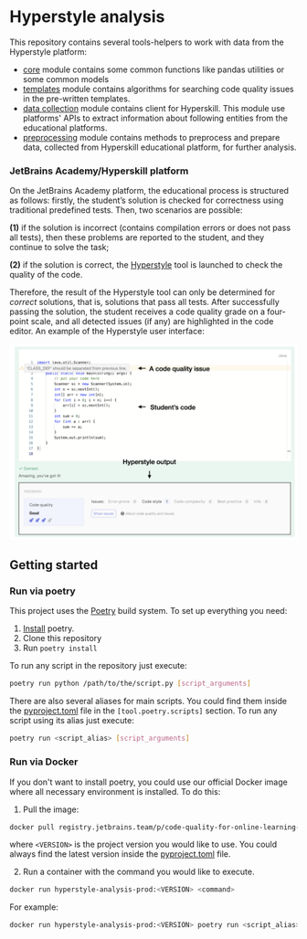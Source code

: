 # Hyperstyle analysis

This repository contains several tools-helpers to work with data from the Hyperstyle platform:

- [core](./core) module contains some common functions like pandas utilities or some common models
- [templates](./templates/README.md) module contains algorithms for searching code quality issues in the pre-written templates.
- [data collection](./data_collection/README.md) module contains client for Hyperskill. This module use platforms' APIs to extract information about following entities from the educational platforms.
- [preprocessing](./preprocessing/README.md) module contains methods to preprocess and prepare data, collected from Hyperskill educational platform, for further analysis.

### JetBrains Academy/Hyperskill platform

On the JetBrains Academy platform, the educational process is structured as follows: firstly,
the student’s solution is checked for correctness using traditional predefined tests. Then, two
scenarios are possible:

**(1)** if the solution is incorrect (contains compilation errors or does not pass all tests), 
then these problems are reported to the student, and they continue to solve the
task;

**(2)** if the solution is correct, the [Hyperstyle](https://github.com/hyperskill/hyperstyle) tool is launched to check the quality of the code.


Therefore, the result of the Hyperstyle tool can only be determined for _correct_ solutions,
that is, solutions that pass all tests. After successfully passing the solution, the student receives
a code quality grade on a four-point scale, and all detected issues (if any) are highlighted in
the code editor. An example of the Hyperstyle user interface:

![The Hyperstyle user interface on the JetBrains Academy platform.](./images/hyperstyle.png "The Hyperstyle user interface on the JetBrains Academy platform.")


## Getting started

### Run via poetry

This project uses the [Poetry](https://github.com/python-poetry/poetry) build system. To set up everything you need:
1. [Install](https://python-poetry.org/docs/#installation) poetry.
2. Clone this repository
3. Run `poetry install`

To run any script in the repository just execute:
```bash
poetry run python /path/to/the/script.py [script_arguments]
```

There are also several aliases for main scripts. 
You could find them inside the [pyproject.toml](pyproject.toml) file in the `[tool.poetry.scripts]` section. 
To run any script using its alias just execute:
```bash
poetry run <script_alias> [script_arguments]
```

### Run via Docker

If you don't want to install poetry, you could use our official Docker image where all necessary environment is installed. 
To do this:
1. Pull the image:
```bash
docker pull registry.jetbrains.team/p/code-quality-for-online-learning-platforms/hyperstyle-analysis-prod/hyperstyle-analysis-prod:<VERSION>
```
where `<VERSION>` is the project version you would like to use. You could always find the latest version inside the [pyproject.toml](pyproject.toml) file.

2. Run a container with the command you would like to execute.
```bash
docker run hyperstyle-analysis-prod:<VERSION> <command>
```
For example:
```bash
docker run hyperstyle-analysis-prod:<VERSION> poetry run <script_alias> [script_arguments]
```
